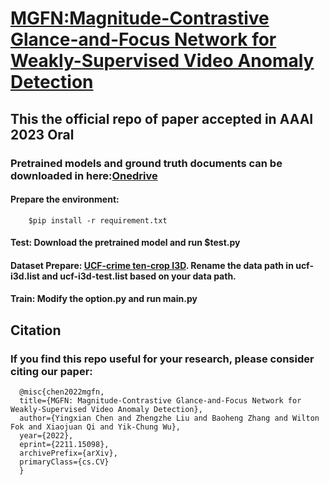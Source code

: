 # [MGFN:Magnitude-Contrastive Glance-and-Focus Network for Weakly-Supervised Video Anomaly Detection](https://arxiv.org/abs/2211.15098)
## This the official repo of paper accepted in AAAI 2023 Oral
### Pretrained models and ground truth documents can be downloaded in here:[Onedrive](https://connecthkuhk-my.sharepoint.com/:f:/g/personal/cyxcarol_connect_hku_hk/EgbkWG-7TbFOnm28TLcyFaABHnniV6rcp_gzGm6OOVDWOQ?e=LrBlD5)
#### Prepare the environment: 
        $pip install -r requirement.txt
#### Test: Download the pretrained model and run $test.py
#### Dataset Prepare: [UCF-crime ten-crop I3D](https://connecthkuhk-my.sharepoint.com/:f:/g/personal/cyxcarol_connect_hku_hk/EpNI-JSruH1Ep1su07pVLgIBnjDcBGd7Mexb1ERUVShdNg?e=VMRjhE). Rename the data path in ucf-i3d.list and ucf-i3d-test.list based on your data path.
#### Train: Modify the option.py and run main.py 

## Citation
### If you find this repo useful for your research, please consider citing our paper:
      @misc{chen2022mgfn,
      title={MGFN: Magnitude-Contrastive Glance-and-Focus Network for Weakly-Supervised Video Anomaly Detection}, 
      author={Yingxian Chen and Zhengzhe Liu and Baoheng Zhang and Wilton Fok and Xiaojuan Qi and Yik-Chung Wu},
      year={2022},
      eprint={2211.15098},
      archivePrefix={arXiv},
      primaryClass={cs.CV}
      }
